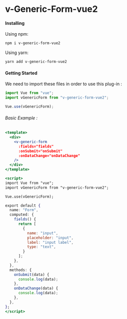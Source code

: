 # v-Generic-Form-vue2

#### Installing

Using npm: 

```bash
npm i v-generic-form-vue2
```

Using yarn: 

```bash
yarn add v-generic-form-vue2
```

#### Getting Started

We need to import these files in order to use this plug-in :

```js
import Vue from "vue";
import vGenericForm from "v-generic-form-vue2";

Vue.use(vGenericForm);
```

###### Basic Example :

```jsx
<template>
  <div>
    <v-generic-form
      :fields="fields"
      :onSubmit="onSubmit"
      :onDataChange="onDataChange"
    />
  </div>
</template>

<script>
import Vue from "vue";
import vGenericForm from "v-generic-form-vue2";

Vue.use(vGenericForm);

export default {
  name: "Form",
  computed: {
    fields() {
      return [
        {
          name: "input",
          placeholder: "input",
          label: "input label",
          type: "text",
        }
      ];
    },
  },
  methods: {
    onSubmit(data) {
      console.log(data);
    },
    onDataChange(data) {
      console.log(data);
    },
  },
};
</script>
```
